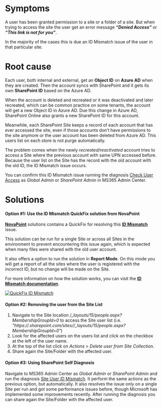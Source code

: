 # Symptoms

A user has been granted permission to a site or a folder of a site. But when trying to access the site the user get an error message ***“Denied Access”*** or ***“This link is not for you”***.

In the majority of the cases this is due an ID Mismatch issue of the user in that particular site.


# Root cause

Each user, both internal and external, get an **Object ID** on **Azure AD** when they are created. Then the account syncs with SharePoint and it gets its own **SharePoint ID** based on the Azure AD.

When the account is deleted and recreated or it was deactivated and later recreated, which can be common practice on some tenants, the account will get a new Object ID in Azure AD. Due this change in Azure AD, SharePoint Online also grants a new SharePoint ID for this account.

Meanwhile, each SharePoint Site keeps a record of each account that has ever accessed the site, even if those accounts don’t have permissions to the site anymore or the user account has been deleted from Azure AD. This users list on each store is not purge automatically.

The problem comes when the newly *recreated/reactivated* account tries to access a Site where the previous account with same UPN accessed before. Because the user list on the Site has the record with the old account with the old ID, the ID Mismatch issue occurs.

You can confirm this ID Mismatch issue running the diagnosis [Check User Access](https://aka.ms/PillarCheckUserAccess) as *Global Admin* or *SharePoint Admin* in MS365 Admin Center.


# Solutions

#### Option #1: Use the ID Mismatch QuickFix solution from NovaPoint

[**NovaPoint**](https://github.com/Barbarur/NovaPoint) solutions contains a QuickFix for resolving this [**ID Mismatch**](https://github.com/Barbarur/NovaPoint/wiki/Solution-QuickFix-ID-Match) issue.

This solution can be run for a single Site or across all Sites in the environment to prevent encountering this issue again, which is expected when many files were shared with the old user account.

It also offers a option to run the solution in **Report Mode**. On this mode you will get a report of all the sites where the user is registered with the incorrect ID, but no change will be made on the Site. 

For more information on how the solution works, you can visit the [**ID Mismatch documentation**](https://github.com/Barbarur/NovaPoint/wiki/Solution-QuickFix-ID-Match).

[![QuickFix ID Mismatch](https://img.youtube.com/vi/nk_8i34vdhU/hqdefault.jpg)](https://youtu.be/nk_8i34vdhU)


#### Option #2: Removing the user from the Site List

1. Navigate to the Site location */_layouts/15/people.aspx?MembershipGroupId=0* to access the Site user list (i.e. *"https://<Domain>.sharepoint.com/sites/<SiteName>/_layouts/15/people.aspx?MembershipGroupId=0"*)
2. Look for the affected users on the users list and click on the checkbox at the left of the user name.
3. At the top of the list click on *Actions > Delete user from Site Collection*.
4. Share again the Site/Folder with the affected user.

#### Option #3: Using SharePoint Self Diagnosis

Navigate to MS365 Admin Center as *Global Admin* or *SharePoint Admin* and run the diagnosis [Site User ID Mismatch](https://aka.ms/PillarSiteUserIDMismatch).
It perform the same actions as the previous option, but automatically. It also resolves the issue only on a single Site per run and got some performance issues before, though Microsoft has implemented some improvements recently.
After running the diagnosis you can share again the Site/Folder with the affected user.